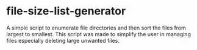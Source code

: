 # file-size-list-generator

A simple script to enumerate file directories and then sort the files from largest to smallest.
This script was made to simplify the user in managing files especially deleting large unwanted files.
